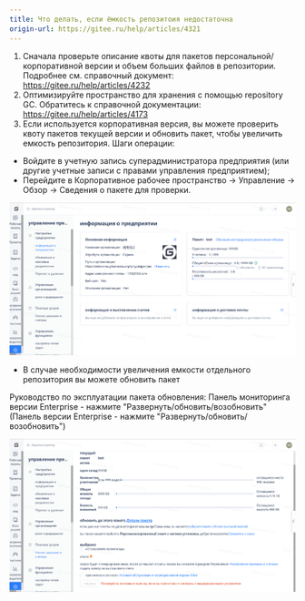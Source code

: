 ```yaml
---
title: Что делать, если ёмкость репозитоия недостаточна
origin-url: https://gitee.ru/help/articles/4321
---
```


1. Сначала проверьте описание квоты для пакетов персональной/корпоративной версии и объем больших файлов в репозитории. Подробнее см. справочный документ: https://gitee.ru/help/articles/4232
2. Оптимизируйте пространство для хранения с помощью repository GC. Обратитесь к справочной документации: https://gitee.ru/help/articles/4173
3. Если используется корпоративная версия, вы можете проверить квоту пакетов текущей версии и обновить пакет, чтобы увеличить емкость репозитория.
Шаги операции:

- Войдите в учетную запись суперадминистратора предприятия (или другие учетные записи с правами управления предприятием);
- Перейдите в Корпоративное рабочее пространство -> Управление -> Обзор -> Сведения о пакете для проверки.

![Описание изображения](../../../../assets/image204.png)

 - В случае необходимости увеличения емкости отдельного репозитория вы можете обновить пакет

Руководство по эксплуатации пакета обновления:
Панель мониторинга версии Enterprise - нажмите "Развернуть/обновить/возобновить" (Панель версии Enterprise - нажмите "Развернуть/обновить/возобновить")

![Описание изображения](../../../../assets/image205.png)